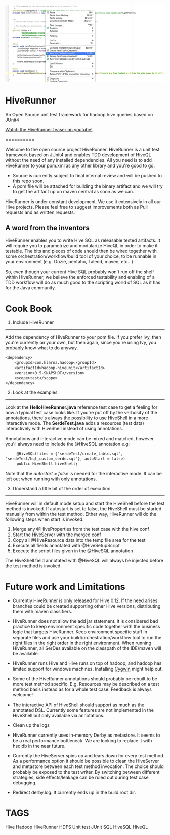 ![ScreenShot](/images/HiveRunnerSplash.png)

HiveRunner
==========

An Open Source unit test framework for hadoop hive queries based on JUnit4

[Watch the HiveRunner teaser on youtube!](http://youtu.be/B7yEAHwgi2w)

==========

Welcome to the open source project HiveRunner. HiveRunner is a unit test framework based on JUnit4 and enables TDD development of HiveQL without the need of any installed dependencies. All you need is to add HiveRunner to your pom.xml as any other library and you're good to go.

- Source is currently subject to final internal review and will be pushed to this repo soon.
- A pom file will be attached for building the binary artifact and we will try to get the artifact up on maven central as soon as we can.

HiveRunner is under constant development. We use it extensively in all our Hive projects. Please feel free to suggest improvements both as Pull requests and as written requests.


A word from the inventors
---------
HiveRunner enables you to write Hive SQL as releasable tested artifacts. It will require you to parametrize and modularize HiveQL in order to make it testable. The bits and pieces of code should then be wired together with some orchestration/workflow/build tool of your choice, to be runnable in your environment (e.g. Oozie, pentaho, Talend, maven, etc…) 

So, even though your current Hive SQL probably won't run off the shelf within HiveRunner, we believe the enforced testability and enabling of a TDD workflow will do as much good to the scripting world of SQL as it has for the Java community.



Cook Book
==========

1. Include HiveRunner
----------
Add the dependency of HiveRunner to your pom file.  If you prefer Ivy, then you're currently on your own, but then again, since you're using Ivy, you probably know what to do anyway.

    <dependency>
        <groupId>com.klarna.hadoop</groupId>
        <artifactId>hadoop-hiveunit</artifactId>
        <version>0.5-SNAPSHOT</version>
        <scope>test</scope>
    </dependency>


2. Look at the examples
----------
Look at the **HelloHiveRunner.java** reference test case to get a feeling for how a typical test case looks like. If you're put off by the verbosity of the annotations, there's always the possibility to use HiveShell in a more interactive mode.  The **SerdeTest.java** adds a resources (test data) interactively with HiveShell instead of using annotations.

Annotations and interactive mode can be mixed and matched, however you'll always need to include the @HiveSQL annotation e.g:

         @HiveSQL(files = {"serdeTest/create_table.sql", "serdeTest/hql_custom_serde.sql"}, autoStart = false)
         public HiveShell hiveShell;

Note that the *autostart = false* is needed for the interactive mode. It can be left out when running with only annotations.


3. Understand a little bit of the order of execution
----------
HiveRunner will in default mode setup and start the HiveShell before the test method is invoked. If autostart is set to false, the HiveShell must be started manually from within the test method. Either way, HiveRunner will do the following steps when start is invoked.

1. Merge any @HiveProperties from the test case with the hive conf
2. Start the HiveServer with the merged conf
3. Copy all @HiveResource data into the temp file area for the test
4. Execute all fields annotated with @HiveSetupScript
5. Execute the script files given in the @HiveSQL annotation

The HiveShell field annotated with @HiveSQL will always be injected before the test method is invoked.


Future work and Limitations
============
* Currently HiveRunner is only released for Hive 0.12. If the need arises branches could be created supporting other Hive versions, distributing them with maven classifiers.

* HiveRunner does not allow the add jar statement. It is considered bad practice to keep environment specific code together with the business logic that targets HiveRunner. Keep environment specific stuff in separate files and use your build/orchestration/workflow tool to run the right files in the right order in the right environment. When running HiveRunner, all SerDes available on the classpath of the IDE/maven will be available.

* HiveRunner runs Hive and Hive runs on top of hadoop, and hadoop has limited support for windows machines. Installing [Cygwin](http://www.cygwin.com/ "Cygwin") might help out.

* Some of the HiveRunner annotations should probably be rebuilt to be more test method specific. E.g. Resources may be described on a test method basis instead as for a whole test case. Feedback is always welcome!
* The interactive API of HiveShell should support as much as the annotated DSL. Currently some features are not implemented in the HiveShell but only available via annotations.
 
* Clean up the logs

* HiveRunner currently uses in-memory Derby as metastore. It seems to be a real performance bottleneck. We are looking to replace it with hsqldb in the near future.

* Currently the HiveServer spins up and tears down for every test method. As a performance option it should be possible to clean the HiveServer and metastore between each test method invocation. The choice should probably be exposed to the test writer. By switching between different strategies, side effects/leakage can be ruled out during test case debugging.

* Redirect derby.log. It currently ends up in the build root dir.


TAGS
=========
Hive Hadoop HiveRunner HDFS Unit test JUnit SQL HiveSQL HiveQL
